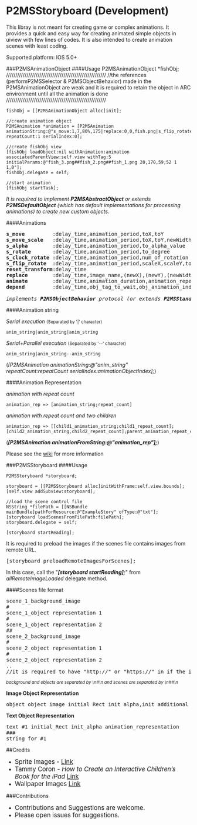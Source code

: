 P2MSStoryboard (Development)
==============

This libray is not meant for creating game or complex animations. It provides a quick and easy way for creating animated simple objects in uiview with few lines of codes. It is also intended to create animation scenes with least coding.

Supported platform: IOS 5.0+



###P2MSAnimationObject
####Usage
    P2MSAnimationObject *fishObj;
    //////////////////////////////////////////////////////
    //the references (performP2MSSelector & P2MSObjectBehavior) made in the P2MSAnimationObject are weak and it is required to retain the object in ARC environment until all the animation is done
    //////////////////////////////////////////////////////
    
	fishObj = [[P2MSAnimationObject alloc]init];
	
	//create animation object
    P2MSAnimation *animation = [P2MSAnimation animationString:@"s_move:1,7,80%,175|replace:0,0,fish.png|s_flip_rotate:1,0,-1,1,-30|s_move:0,10,5%,100|reset_transform:0.1,0" repeatCount:1 serialIndex:0];
    
    //create fishObj view
    [fishObj loadObject:nil withAnimation:animation associatedParentView:self.view withTag:5 initialParams:@"fish_3.png##fish_2.png##fish_1.png 20,170,59,52 1 1,0"];
    fishObj.delegate = self;
    
    //start animation
    [fishObj startTask];

<i>It is required to implement <b>P2MSAbstractObject</b> or extends <b>P2MSDefaultObject</b> (which has default implementations for processing animations) to create new custom objects.</i>

####Animations
<pre>
<b>s_move         </b>:delay_time,animation_period,toX,toY
<b>s_move_scale   </b>:delay_time,animation_period,toX,toY,newWidth,newHeight
<b>s_alpha        </b>:delay_time,animation_period,to_alpha_value
<b>s_rotate       </b>:delay_time,animation_period,to_degree
<b>s_clock_rotate </b>:delay_time,animation_period,num_of_rotation
<b>s_flip_rotate  </b>:delay_time,animation_period,scaleX,scaleY,to_degree
<b>reset_transform</b>:delay_time
<b>replace        </b>:delay_time,image_name,(newX),(newY),(newWidth),(newHeight)
<b>animate        </b>:delay_time,animation_duration,animation_repeat_count,images_sep_by_##
<b>depend         </b>:delay_time,obj_tag_to_wait,obj_animation_index,animation_sub_index, repeat_count

<i>implements <b>P2MSObjectBehavior</b> protocol (or extends <b>P2MSStandardBehavior</b> to create new custom animations.</i>
</pre>
####Animation string

*Serial execution* <small>(Separated by '|' character)</small>

	anim_string|anim_string|anim_string

*Serial+Parallel execution* <small>(Separated by '--' character)</small>

	anim_string|anim_string--anim_string

(*[P2MSAnimation animationString:@"anim_string" repeatCount:repeatCount serialIndex:animationObjectIndex];*)

####Animation Representation

*animation with repeat count*

	animation_rep => [animation_string;repeat_count]
	
*animation with repeat count and two children*

	animation_rep => [[child1_animation_string;child1_repeat_count];	[child2_animation_string,child2_repeat_count];parent_animation_repeat_count]

(***[P2MSAnimation animationFromString:@"animation_rep"];***)


Please see the [wiki](https://github.com/ptwoms/P2MSStoryboard/wiki/P2MSAnimationObject) for more information

###P2MSStoryboard
####Usage

	P2MSStoryboard *storyboard;
	
    storyboard = [[P2MSStoryboard alloc]initWithFrame:self.view.bounds];
    [self.view addSubview:storyboard];
    
    //load the scene control file
    NSString *filePath = [[NSBundle mainBundle]pathForResource:@"ExampleStory" ofType:@"txt"];
    [storyboard loadScenesFromFilePath:filePath];
    storyboard.delegate = self;

    [storyboard startReading];
    
It is required to preload the images if the scenes file contains images from remote URL.
<pre>[storyboard preloadRemoteImagesForScenes];</pre>
In this case, call the "***[storyboard startReading];***" from *allRemoteImageLoaded* delegate method.

####Scenes file format
<pre>
scene_1_background_image
#
scene_1_object representation 1
#
scene_1_object representation 2
##
scene_2_background_image
#
scene_2_object representation 1
#
scene_2_object representation 2
..
//it is required to have "http://" or "https://" in if the image is URL
</pre>
<sup>*background and objects are separated by \n#\n and scenes are separated by \n##\n*</sup>

**Image Object Representation**
<pre>
object object_image initial_Rect init_alpha,init_additional_params animation_represtation
</pre>

**Text Object Representation**
<pre>
text #1 initial_Rect init_alpha animation_representation
###
string for #1
</pre>

##Credits
* <big>Sprite Images - <a href="https://archive.org/details/ug-sprite-sheet-collection-v2">Link</a></big>
* <big>Tammy Coron - *How to Create an Interactive Children’s Book for the iPad* [Link](http://www.raywenderlich.com/56858/how-to-create-an-interactive-childrens-book-for-the-ipad)</big>
* <big>Wallpaper Images [Link](http://www.utepprintstore.com/)</big>


###Contributions
- <big>Contributions and Suggestions are welcome.</big>
- <big>Please open issues for suggestions.</big>
